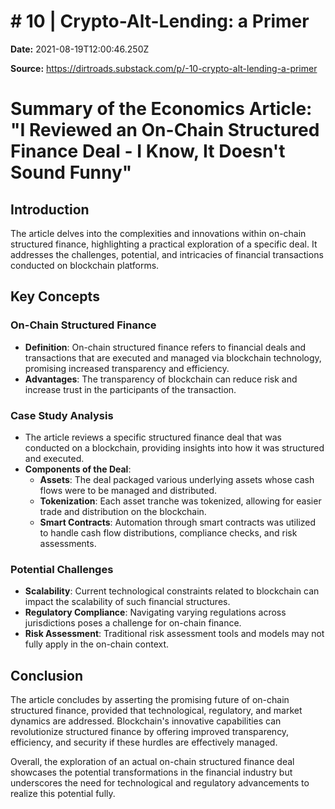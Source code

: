 # # 10 | Crypto-Alt-Lending: a Primer

**Date:** 2021-08-19T12:00:46.250Z

**Source:** https://dirtroads.substack.com/p/-10-crypto-alt-lending-a-primer

# Summary of the Economics Article: "I Reviewed an On-Chain Structured Finance Deal - I Know, It Doesn't Sound Funny"

## Introduction
The article delves into the complexities and innovations within on-chain structured finance, highlighting a practical exploration of a specific deal. It addresses the challenges, potential, and intricacies of financial transactions conducted on blockchain platforms.

## Key Concepts

### On-Chain Structured Finance
- **Definition**: On-chain structured finance refers to financial deals and transactions that are executed and managed via blockchain technology, promising increased transparency and efficiency.
- **Advantages**: The transparency of blockchain can reduce risk and increase trust in the participants of the transaction.

### Case Study Analysis
- The article reviews a specific structured finance deal that was conducted on a blockchain, providing insights into how it was structured and executed.
- **Components of the Deal**:
  - **Assets**: The deal packaged various underlying assets whose cash flows were to be managed and distributed.
  - **Tokenization**: Each asset tranche was tokenized, allowing for easier trade and distribution on the blockchain.
  - **Smart Contracts**: Automation through smart contracts was utilized to handle cash flow distributions, compliance checks, and risk assessments.

### Potential Challenges
- **Scalability**: Current technological constraints related to blockchain can impact the scalability of such financial structures.
- **Regulatory Compliance**: Navigating varying regulations across jurisdictions poses a challenge for on-chain finance.
- **Risk Assessment**: Traditional risk assessment tools and models may not fully apply in the on-chain context.

## Conclusion
The article concludes by asserting the promising future of on-chain structured finance, provided that technological, regulatory, and market dynamics are addressed. Blockchain's innovative capabilities can revolutionize structured finance by offering improved transparency, efficiency, and security if these hurdles are effectively managed.

Overall, the exploration of an actual on-chain structured finance deal showcases the potential transformations in the financial industry but underscores the need for technological and regulatory advancements to realize this potential fully.
